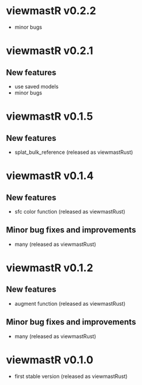 # viewmastR v0.2.2

* minor bugs

# viewmastR v0.2.1

## New features

* use saved models 
* minor bugs

# viewmastR v0.1.5

## New features

* splat_bulk_reference  (released as viewmastRust)

# viewmastR v0.1.4

## New features

* sfc color function  (released as viewmastRust)

## Minor bug fixes and improvements

* many  (released as viewmastRust)

# viewmastR v0.1.2

## New features

* augment function  (released as viewmastRust)

## Minor bug fixes and improvements

* many  (released as viewmastRust)

# viewmastR v0.1.0

* first stable version (released as viewmastRust)

